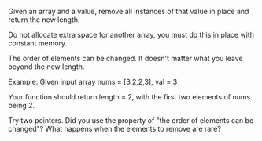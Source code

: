 Given an array and a value, remove all instances of that value in place and return the new length.


Do not allocate extra space for another array, you must do this in place with constant memory.

The order of elements can be changed. It doesn't matter what you leave beyond the new length.


Example:
Given input array nums = [3,2,2,3], val = 3


Your function should return length = 2, with the first two elements of nums being 2.


  Try two pointers.
  Did you use the property of "the order of elements can be changed"?
  What happens when the elements to remove are rare?
